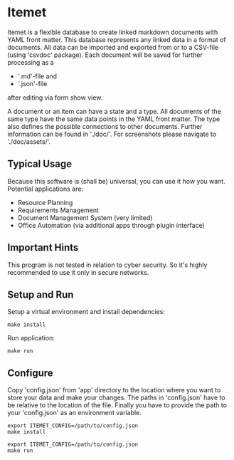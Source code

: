 # Itemet

Itemet is a flexible database to create linked markdown documents with YAML front matter.
This database represents any linked data in a format of documents.
All data can be imported and exported from or to
a CSV-file (using 'csvdoc' package).
Each document will be saved for further processing as a

+ '.md'-file and
+ '.json'-file

after editing via form show view.

A document or an item can have a state and a type.
All documents of the same type have
the same data points in the YAML front matter.
The type also defines the possible connections to other documents.
Further information can be found in './doc/'.
For screenshots please navigate to './doc/assets/'.

## Typical Usage

Because this software is (shall be) universal, you can use it how you want.
Potential applications are:

+ Resource Planning
+ Requirements Management
+ Document Management System (very limited)
+ Office Automation (via additional apps through plugin interface)

## Important Hints

This program is not tested in relation to cyber security.
So it's highly recommended to use it only in secure networks.

## Setup and Run

Setup a virtual environment and install dependencies:

```
make install
```

Run application:

```
make run
```

## Configure

Copy 'config.json' from 'app' directory to
the location where you want to store your data and make your changes.
The paths in 'config.json' have to be relative to the location of the file.
Finally you have to provide the path to your 'config.json'
as an environment variable.

```
export ITEMET_CONFIG=/path/to/config.json
make install
```

```
export ITEMET_CONFIG=/path/to/config.json
make run
```
